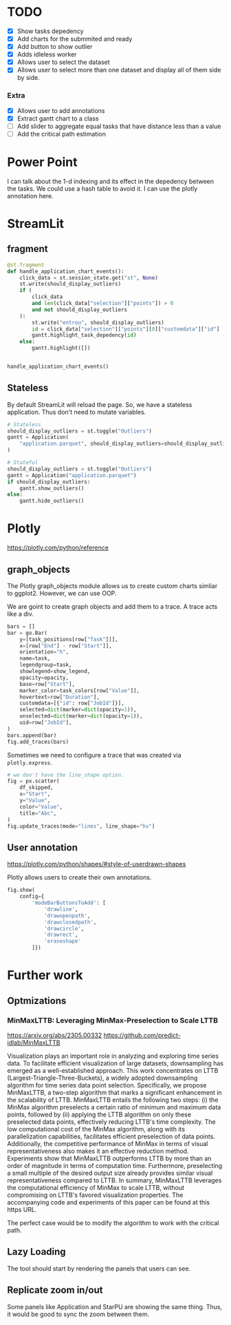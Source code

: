 # TODO

- [x] Show tasks depedency
- [x] Add charts for the submmited and ready
- [x] Add button to show outlier
- [x] Adds idleless worker
- [x] Allows user to select the dataset
- [x] Allows user to select more than one dataset and display all of them side by side.

### Extra

- [x] Allows user to add annotations
- [x] Extract gantt chart to a class
- [ ] Add slider to aggregate equal tasks that have distance less than a value
- [ ] Add the critical path estimation

# Power Point

I can talk about the 1-d indexing and its effect in the depedency between the tasks. We could use a hash table to avoid it. I can use the plotly annotation here.

# StreamLit

## fragment

```py
@st.fragment
def handle_application_chart_events():
    click_data = st.session_state.get("st", None)
    st.write(should_display_outliers)
    if (
        click_data
        and len(click_data["selection"]["points"]) > 0
        and not should_display_outliers
    ):
        st.write("entrou", should_display_outliers)
        id = click_data["selection"]["points"][0]["customdata"]["id"]
        gantt.highlight_task_depedency(id)
    else:
        gantt.highlight([])


handle_application_chart_events()
```

## Stateless

By default StreamLit will reload the page. So, we have a stateless application. Thus don't need to mutate variables.

```py
# Stateless
should_display_outliers = st.toggle("Outliers")
gantt = Application(
    "application.parquet", should_display_outliers=should_display_outliers
)
```

```py
# Stateful
should_display_outliers = st.toggle("Outliers")
gantt = Application("application.parquet")
if should_display_outliers:
    gantt.show_outliers()
else:
    gantt.hide_outliers()
```

# Plotly

https://plotly.com/python/reference

## graph_objects

The Plotly graph_objects module allows us to create custom charts simliar to ggplot2. However, we can use OOP.

We are goint to create graph objects and add them to a trace. A trace acts like a div.

```py
bars = []
bar = go.Bar(
    y=[task_positions[row["Task"]]],
    x=[row["End"] - row["Start"]],
    orientation="h",
    name=task,
    legendgroup=task,
    showlegend=show_legend,
    opacity=opacity,
    base=row["Start"],
    marker_color=task_colors[row["Value"]],
    hovertext=row["Duration"],
    customdata=[{"id": row["JobId"]}],
    selected=dict(marker=dict(opacity=1)),
    unselected=dict(marker=dict(opacity=1)),
    uid=row["JobId"],
)
bars.append(bar)
fig.add_traces(bars)
```

Sometimes we need to configure a trace that was created via `plotly.express`.

```py
# we don't have the line_shape option.
fig = px.scatter(
    df_skipped,
    x="Start",
    y="Value",
    color="Value",
    title="Abc",
)
fig.update_traces(mode="lines", line_shape="hv")
```

## User annotation

https://plotly.com/python/shapes/#style-of-userdrawn-shapes

Plotly allows users to create their own annotations.

```py
fig.show(
    config={
        'modeBarButtonsToAdd': [
            'drawline',
            'drawopenpath',
            'drawclosedpath',
            'drawcircle',
            'drawrect',
            'eraseshape'
        ]})
```

# Further work

## Optmizations

### MinMaxLTTB: Leveraging MinMax-Preselection to Scale LTTB

https://arxiv.org/abs/2305.00332
https://github.com/predict-idlab/MinMaxLTTB

Visualization plays an important role in analyzing and exploring time series data. To facilitate efficient visualization of large datasets, downsampling has emerged as a well-established approach. This work concentrates on LTTB (Largest-Triangle-Three-Buckets), a widely adopted downsampling algorithm for time series data point selection. Specifically, we propose MinMaxLTTB, a two-step algorithm that marks a significant enhancement in the scalability of LTTB. MinMaxLTTB entails the following two steps: (i) the MinMax algorithm preselects a certain ratio of minimum and maximum data points, followed by (ii) applying the LTTB algorithm on only these preselected data points, effectively reducing LTTB's time complexity. The low computational cost of the MinMax algorithm, along with its parallelization capabilities, facilitates efficient preselection of data points. Additionally, the competitive performance of MinMax in terms of visual representativeness also makes it an effective reduction method. Experiments show that MinMaxLTTB outperforms LTTB by more than an order of magnitude in terms of computation time. Furthermore, preselecting a small multiple of the desired output size already provides similar visual representativeness compared to LTTB. In summary, MinMaxLTTB leverages the computational efficiency of MinMax to scale LTTB, without compromising on LTTB's favored visualization properties. The accompanying code and experiments of this paper can be found at this https URL.

The perfect case would be to modify the algorithm to work with the critical path.

## Lazy Loading

The tool should start by rendering the panels that users can see.

## Replicate zoom in/out

Some panels like Application and StarPU are showing the same thing. Thus, it would be good to sync the zoom between them.
